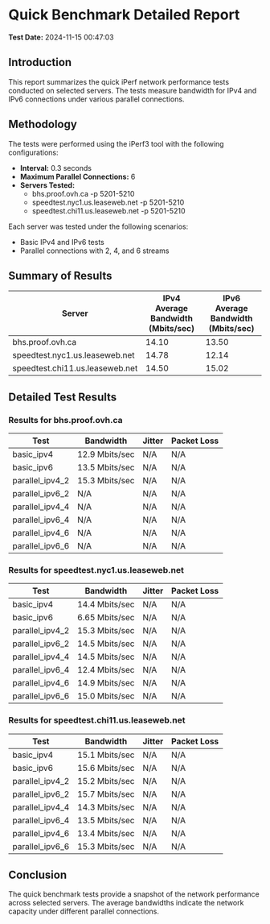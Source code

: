 # Quick Benchmark Detailed Report

**Test Date:** 2024-11-15 00:47:03

## Introduction

This report summarizes the quick iPerf network performance tests conducted on selected servers. The tests measure bandwidth for IPv4 and IPv6 connections under various parallel connections.

## Methodology

The tests were performed using the iPerf3 tool with the following configurations:

- **Interval:** 0.3 seconds
- **Maximum Parallel Connections:** 6
- **Servers Tested:**
  - bhs.proof.ovh.ca -p 5201-5210
  - speedtest.nyc1.us.leaseweb.net -p 5201-5210
  - speedtest.chi11.us.leaseweb.net -p 5201-5210

Each server was tested under the following scenarios:

- Basic IPv4 and IPv6 tests
- Parallel connections with 2, 4, and 6 streams

## Summary of Results

| Server | IPv4 Average Bandwidth (Mbits/sec) | IPv6 Average Bandwidth (Mbits/sec) |
|--------|---------------------------|---------------------------|
| bhs.proof.ovh.ca | 14.10 | 13.50 |
| speedtest.nyc1.us.leaseweb.net | 14.78 | 12.14 |
| speedtest.chi11.us.leaseweb.net | 14.50 | 15.02 |

## Detailed Test Results

### Results for bhs.proof.ovh.ca

| Test | Bandwidth | Jitter | Packet Loss |
|------|-----------|--------|-------------|
| basic_ipv4 | 12.9 Mbits/sec | N/A | N/A |
| basic_ipv6 | 13.5 Mbits/sec | N/A | N/A |
| parallel_ipv4_2 | 15.3 Mbits/sec | N/A | N/A |
| parallel_ipv6_2 | N/A | N/A | N/A |
| parallel_ipv4_4 | N/A | N/A | N/A |
| parallel_ipv6_4 | N/A | N/A | N/A |
| parallel_ipv4_6 | N/A | N/A | N/A |
| parallel_ipv6_6 | N/A | N/A | N/A |

### Results for speedtest.nyc1.us.leaseweb.net

| Test | Bandwidth | Jitter | Packet Loss |
|------|-----------|--------|-------------|
| basic_ipv4 | 14.4 Mbits/sec | N/A | N/A |
| basic_ipv6 | 6.65 Mbits/sec | N/A | N/A |
| parallel_ipv4_2 | 15.3 Mbits/sec | N/A | N/A |
| parallel_ipv6_2 | 14.5 Mbits/sec | N/A | N/A |
| parallel_ipv4_4 | 14.5 Mbits/sec | N/A | N/A |
| parallel_ipv6_4 | 12.4 Mbits/sec | N/A | N/A |
| parallel_ipv4_6 | 14.9 Mbits/sec | N/A | N/A |
| parallel_ipv6_6 | 15.0 Mbits/sec | N/A | N/A |

### Results for speedtest.chi11.us.leaseweb.net

| Test | Bandwidth | Jitter | Packet Loss |
|------|-----------|--------|-------------|
| basic_ipv4 | 15.1 Mbits/sec | N/A | N/A |
| basic_ipv6 | 15.6 Mbits/sec | N/A | N/A |
| parallel_ipv4_2 | 15.2 Mbits/sec | N/A | N/A |
| parallel_ipv6_2 | 15.7 Mbits/sec | N/A | N/A |
| parallel_ipv4_4 | 14.3 Mbits/sec | N/A | N/A |
| parallel_ipv6_4 | 13.5 Mbits/sec | N/A | N/A |
| parallel_ipv4_6 | 13.4 Mbits/sec | N/A | N/A |
| parallel_ipv6_6 | 15.3 Mbits/sec | N/A | N/A |

## Conclusion

The quick benchmark tests provide a snapshot of the network performance across selected servers. The average bandwidths indicate the network capacity under different parallel connections.
